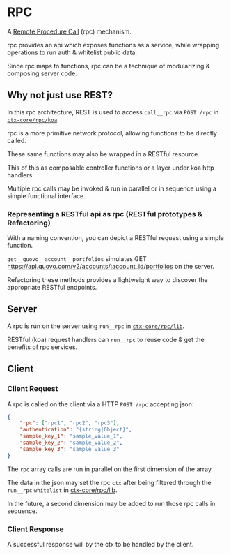 # RPC

A <a href="https://www.wikiwand.com/en/Remote_procedure_call" target="_blank">Remote Procedure Call</a> (rpc) mechanism.

rpc provides an api which exposes functions as a service, while wrapping operations to run auth & whitelist public data.

Since rpc maps to functions, rpc can be a technique of modularizing & composing server code.

## Why not just use REST?

In this rpc architecture, REST is used to access `call__rpc` via `POST /rpc` in [`ctx-core/rpc/koa`](./koa.js).

rpc is a more primitive network protocol, allowing functions to be directly called.

These same functions may also be wrapped in a RESTful resource.

This of this as composable controller functions or a layer under koa http handlers.

Multiple rpc calls may be invoked & run in parallel or in sequence using a simple functional interface.

### Representing a RESTful api as rpc (RESTful prototypes & Refactoring)

With a naming convention, you can depict a RESTful request using a simple function.

`get__quovo__account__portfolios` simulates GET https://api.quovo.com/v2/accounts/:account_id/portfolios on the server.

Refactoring these methods provides a lightweight way to discover the appropriate RESTful endpoints.

## Server

A rpc is run on the server using `run__rpc` in [`ctx-core/rpc/lib`](./lib.js).

RESTful (koa) request handlers can `run__rpc` to reuse code & get the benefits of rpc services.

## Client

### Client Request

A rpc is called on the client via a HTTP `POST /rpc` accepting json:

```json
{
	"rpc": ["rpc1", "rpc2", "rpc3"],
	"authentication": "{string|Object}",
	"sample_key_1": "sample_value_1",
	"sample_key_2": "sample_value_2",
	"sample_key_3": "sample_value_3"
}
```

The `rpc` array calls are run in parallel on the first dimension of the array.

The data in the json may set the rpc `ctx` after being filtered through the `run__rpc` `whitelist` in [ctx-core/rpc/lib](./lib.js).

In the future, a second dimension may be added to run those rpc calls in sequence.

### Client Response

A successful response will by the ctx to be handled by the client.